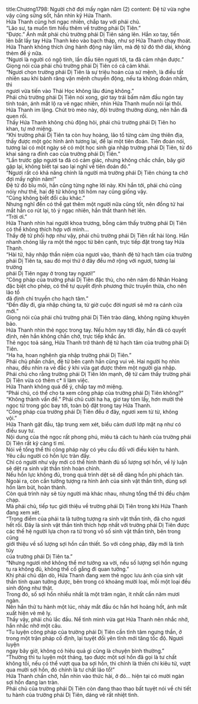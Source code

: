 title:Chương1798: Người chờ đợi mấy ngàn năm (2)
content:
Đệ tử vừa nghe vậy cũng sửng sốt, hắn nhìn kỹ Hứa Thanh.<br>Hứa Thanh cũng hơi ngạc nhiên, chắp tay với phái chủ.<br>“Lão sư, ta muốn tìm hiểu thêm về trường phái Dị Tiên.”<br>“Được.” Ánh mắt phái chủ trường phái Dị Tiên sáng lên. Hắn xo tay, tiến<br>lên bắt lấy tay Hứa Thanh kéo vào bạch tháp, như sợ Hứa Thanh chạy thoát.<br>Hứa Thanh không thích ứng hành động này lắm, mà đệ tử đó thở dài, không<br>thèm để ý nữa.<br>“Ngươi là người có ngộ tính, lần đầu tiên ngươi tới, ta đã cảm nhận được.”<br>Giọng nói của phái chủ trường phái Dị Tiên có cả cảm khái.<br>“Ngươi chọn trường phái Dị Tiên là sự triệu hoán của sứ mệnh, là điều tất<br>nhiên sau khi bánh răng vận mệnh chuyển động, nếu ta không đoán nhầm, thì<br>ngươi vừa tiến vào Thái Học không lâu đúng không.”<br>Phái chủ trường phái Dị Tiên nói xong, giơ tay trái bấm năm đầu ngón tay<br>tính toán, ánh mắt lộ ra vẻ ngạc nhiên, nhìn Hứa Thanh muốn nói lại thôi.<br>Hứa Thanh im lặng. Chút trò mèo này, đội trưởng thường dùng, nên hắn đã<br>quen rồi.<br>Thấy Hứa Thanh không chủ động hỏi, phái chủ trường phái Dị Tiên ho<br>khan, tự mở miệng.<br>“Khi trường phái Dị Tiên ta còn huy hoàng, lão tổ từng cảm ứng thiên địa,<br>thấy được một góc hình ảnh tương lai, để lại một tiên đoán. Tiên đoán nói,<br>tương lai có một ngày sẽ có một học sinh gia nhập trường phái Dị Tiên, từ đó<br>khai sáng ra đỉnh cao của trường phái Dị Tiên.”<br>“Lần trước gặp ngươi ta đã có cảm giác, nhưng không chắc chắn, bây giờ<br>gặp lại, không biết tại sao lại nghĩ về tiên đoán đó.”<br>“Ngươi rất có khả năng chính là người mà trường phái Dị Tiên chúng ta chờ<br>đợi mấy nghìn năm!”<br>Đệ tử đó bĩu môi, hắn cũng từng nghe lời này. Khi hắn tới, phái chủ cũng<br>nóiy như thế, hai đệ tử không tới hôm nay cũng giống vậy.<br>“Cũng không biết đổi câu khác.”<br>Nhưng nghĩ đến có thể gạt thêm một người nữa cũng tốt, nên đồng tử hai<br>mắt hắn co rút lại, tỏ ý ngạc nhiên, hắn thất thanh hét lên.<br>“Trời ơi.”<br>Hứa Thanh nhìn hai người khoa trương, bỗng cảm thấy trường phái Dị Tiên<br>có thể không thích hợp với mình…<br>Thấy đệ tử phối hợp như vậy, phái chủ trường phái Dị Tiên rất hài lòng. Hắn<br>nhanh chóng lấy ra một thẻ ngọc từ bên cạnh, trực tiếp đặt trong tay Hứa Thanh.<br>“Hài tử, hãy nhập thần niệm của ngươi vào, thành đệ tử hạch tâm của trường<br>phái Dị Tiên ta, sau đó mọi thứ ở đây đều mở rộng với ngươi, tương lai trường<br>phái Dị Tiên ngay ở trong tay ngươi!”<br>“Công pháp của trường phái Dị Tiên đặc thù, cho nên năm đó Nhân Hoàng<br>đặc biệt cho phép, có thể tự quyết định phương thức truyền thừa, cho nên lão tổ<br>đã định chỉ truyền cho hạch tâm.”<br>“Đến đây đi, gia nhập chúng ta, từ giờ cuộc đời ngươi sẽ mở ra cánh cửa<br>mới.”<br>Giọng nói của phái chủ trường phái Dị Tiên trào dâng, không ngừng khuyên<br>bảo.<br>Hứa Thanh nhìn thẻ ngọc trong tay. Nếu hôm nay tới đây, hắn đã có quyết<br>định, nên hắn không chần chờ, trực tiếp khắc ấn.<br>Thẻ ngọc toả sáng, Hứa Thanh trở thành đệ tử hạch tâm của trường phái Dị<br>Tiên.<br>“Ha ha, hoan nghênh gia nhập trường phái Dị Tiên.”<br>Phái chủ phấn chấn, đệ tử bên cạnh hắn cũng vui vẻ. Hai người họ nhìn<br>nhau, đều nhìn ra vẻ đắc ý khi vừa gạt được thêm một người gia nhập.<br>Phái chủ cho rằng trường phái Dị Tiên lớn mạnh, đệ tử cảm thấy trường phái<br>Dị Tiên vừa có thêm c* li làm việc.<br>Hứa Thanh không quá để ý, chắp tay mở miệng.<br>“Phái chủ, có thể cho ta xem công pháp của trường phái Dị Tiên không?”<br>“Không thành vấn đề.” Phái chủ cười ha ha, giơ tay tóm lấy, hơn mười thẻ<br>ngọc từ trong góc bay tới, toàn bộ đặt trong tay Hứa Thanh.<br>“Công pháp của trường phái Dị Tiên đều ở đây, ngươi xem từ từ, không<br>vội.”<br>Hứa Thanh gật đầu, tập trung xem xét, biểu cảm dưới lớp mặt nạ như có<br>điều suy tư.<br>Nội dung của thẻ ngọc rất phong phú, miêu tả cách tu hành của trường phái<br>Dị Tiên rất kỹ càng tỉ mỉ.<br>Nói về tổng thể thì công pháp này có yêu cầu đối với điều kiện tu hành.<br>Yêu cầu người có hồn lực tràn đầy.<br>Chỉ có người như vậy mới có thể hình thành đủ số lượng sợi hồn, về lý luận<br>sẽ dệt ra sinh vật thần tính hoàn chỉnh.<br>Nếu hồn lực không đủ, trong quá trình dệt sẽ dễ dàng hồn phi phách tán.<br>Ngoài ra, còn cần tưởng tượng ra hình ảnh của sinh vật thần tính, dùng sợi<br>hồn làm bút, hoàn thành.<br>Còn quá trình này sẽ tùy người mà khác nhau, nhưng tổng thể thì đều chậm<br>chạp.<br>Mà phái chủ, tiếp tục giới thiệu về trường phái Dị Tiên trong khi Hứa Thanh<br>đang xem xét.<br>“Trọng điểm của phái ta là tưởng tượng ra sinh vật thần tính, đã cho ngươi<br>hết rồi. Đây là sinh vật thần tính thích hợp nhất với trường phái Dị Tiên được<br>các thế hệ người lựa chọn ra từ trong vô số sinh vật thần tính, bên trong cũng<br>giới thiệu về số lượng sợi hồn cần thiết. So với công pháp, đây mới là tinh túy<br>của trường phái Dị Tiên ta.”<br>“Nhưng ngươi nhớ không thể mơ tưởng xa vời, nếu số lượng sợi hồn ngưng<br>tụ ra không đủ, không thể cố gắng đi quan tưởng.”<br>Khi phái chủ dặn dò, Hứa Thanh đang xem thẻ ngọc lưu ảnh của sinh vật<br>thần tính quan tưởng được, bên trong có khoảng mười loại, mỗi một loại đều<br>sinh động như thật.<br>Trong đó, số sợi hồn nhiều nhất là một trăm ngàn, ít nhất cần năm mươi<br>ngàn.<br>Nên hắn thử tu hành một lúc, nháy mắt đầu óc hắn hơi hoảng hốt, ánh mắt<br>xuất hiện vẻ mê ly.<br>Thấy vậy, phái chủ lắc đầu. Nể tình mình vừa gạt Hứa Thanh nên nhắc nhở,<br>hắn nhắc nhở một câu.<br>“Tu luyện công pháp của trường phái Dị Tiên cần tĩnh tâm ngưng thần, ở<br>trong một trận pháp cố định, lại tuyệt đối yên tĩnh mới tăng tốc độ. Ngươi luyện<br>ngay bây giờ, không có hiệu quả gì cũng là chuyện bình thường.”<br>“Thường thì tu luyện một tháng, tạo được một sợi hồn đã gọi là tư chất<br>không tồi, nếu có thể vượt qua ba sợi hồn, thì chính là thiên chi kiêu tử, vượt<br>qua mười sợi hồn, đó chính là tư chất lão tổ!”<br>Hứa Thanh chần chờ, hắn nhìn vào thức hải, ở đó… hiện tại có mười ngàn<br>sợi hồn đang lan tràn.<br>Phái chủ của trường phái Dị Tiên còn đang thao thao bất tuyệt nói về chi tiết<br>tu hành của trường phái Dị Tiên, dáng vẻ rất nhiệt tình.